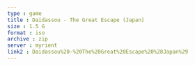 ```yaml
---
type : game
title : Daidassou - The Great Escape (Japan)
size : 1.5 G
format : iso
archive : zip
server : myrient
link2 : Daidassou%20-%20The%20Great%20Escape%20%28Japan%29
---
```

